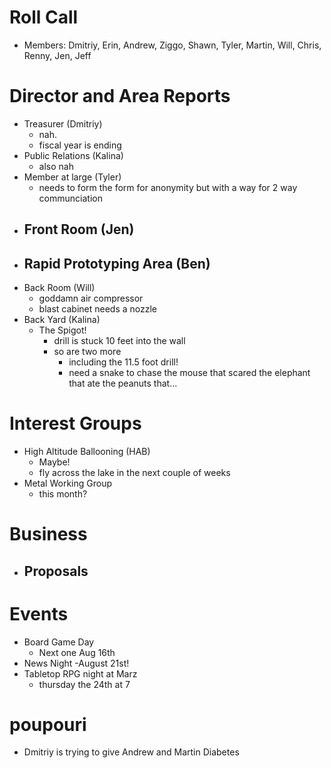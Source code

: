 # Roll Call
- Members: Dmitriy, Erin, Andrew, Ziggo, Shawn, Tyler, Martin, Will, Chris, Renny, Jen, Jeff

# Director and Area Reports

- Treasurer (Dmitriy)
  - nah.
  - fiscal year is ending
- Public Relations (Kalina)
  - also nah
- Member at large (Tyler)
  - needs to form the form for anonymity but with a way for 2 way communciation
- Front Room (Jen)
  - 
- Rapid Prototyping Area (Ben)
  - 
- Back Room (Will)
  - goddamn air compressor
  - blast cabinet needs a nozzle
- Back Yard (Kalina)
  - The Spigot!
    - drill is stuck 10 feet into the wall
    - so are two more
      - including the 11.5 foot drill!
      - need a snake to chase the mouse that scared the elephant that ate the peanuts that...

# Interest Groups

- High Altitude Ballooning (HAB)
  - Maybe!
  - fly across the lake in the next couple of weeks
- Metal Working Group
  - this month?

# Business
- Proposals
  - 
# Events
- Board Game Day 
  - Next one Aug 16th
- News Night -August 21st!
- Tabletop RPG night at Marz
  - thursday the 24th at 7
# poupouri
- Dmitriy is trying to give Andrew and Martin Diabetes
